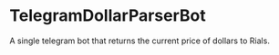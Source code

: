 # TelegramDollarParserBot
A single telegram bot that returns the current price of dollars to Rials.
